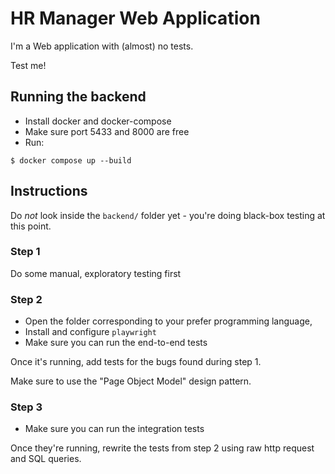 # HR Manager Web Application

I'm a Web application with (almost) no tests.

Test me!

## Running the backend

* Install docker and docker-compose
* Make sure port 5433 and 8000 are free
* Run:

```
$ docker compose up --build
```

## Instructions

Do _not_ look inside the `backend/` folder yet - you're doing black-box testing at this point.

### Step 1

Do some manual, exploratory testing first

### Step 2

* Open the folder corresponding to your prefer programming language,
* Install and configure `playwright`
* Make sure you can run the end-to-end tests

Once it's running, add tests for the bugs found during step 1.

Make sure to use the "Page Object Model" design pattern.

### Step 3


* Make sure you can run the integration tests
 
Once they're running, rewrite the tests from step 2 using raw http request
and SQL queries.
